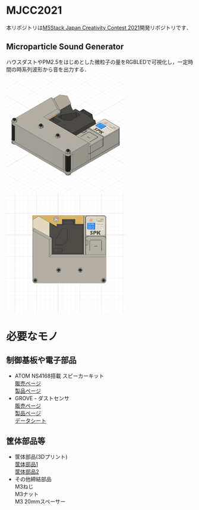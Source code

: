 # MJCC2021
本リポジトリは[M5Stack Japan Creativity Contest 2021](https://info.switch-science.com/m5stack-creativity-contest-2021)開発リポジトリです． 

## Microparticle Sound Generator
ハウスダストやPM2.5をはじめとした微粒子の量をRGBLEDで可視化し，一定時間の時系列波形から音を出力する．  
<img src="./doc/MicroparticleCounter1.png" width="320px">
<img src="./doc/MicroparticleCounter2.png" width="320px">

# 必要なモノ
## 制御基板や電子部品
 * ATOM NS4168搭載 スピーカーキット  
   [販売ページ](https://ssci.to/7092)  
   [製品ページ](https://docs.m5stack.com/en/atom/atom_spk?id=product-features)    
 * GROVE - ダストセンサ  
   [販売ページ](https://ssci.to/3081)  
   [製品ページ](https://wiki.seeedstudio.com/jp/Grove-Dust_Sensor/)  
   [データシート](https://files.seeedstudio.com/wiki/Grove_Dust_Sensor/resource/Grove_-_Dust_sensor.pdf)  
## 筐体部品等
* 筐体部品(3Dプリント)  
  [筐体部品1](./stl/3dp_parts_1.stl)  
  [筐体部品2](./stl/3dp_parts_2.stl) 
* その他締結部品  
  M3ねじ  
  M3ナット  
  M3 20mmスペーサー
